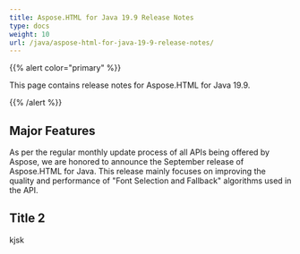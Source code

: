 ```yaml
---
title: Aspose.HTML for Java 19.9 Release Notes
type: docs
weight: 10
url: /java/aspose-html-for-java-19-9-release-notes/
---
```


{{% alert color="primary" %}} 

This page contains release notes for Aspose.HTML for Java 19.9.

{{% /alert %}} 
## **Major Features** 
As per the regular monthly update process of all APIs being offered by Aspose, we are honored to announce the September release of Aspose.HTML for Java. This release mainly focuses on improving the quality and performance of "Font Selection and Fallback" algorithms used in the API.
## **Title 2**
kjsk